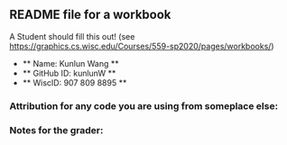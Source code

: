 ## README file for a workbook

A Student should fill this out! (see https://graphics.cs.wisc.edu/Courses/559-sp2020/pages/workbooks/)

- ** Name: Kunlun Wang ** 
- ** GitHub ID: kunlunW ** 
- ** WiscID: 907 809 8895 **

### Attribution for any code you are using from someplace else:

### Notes for the grader: 
